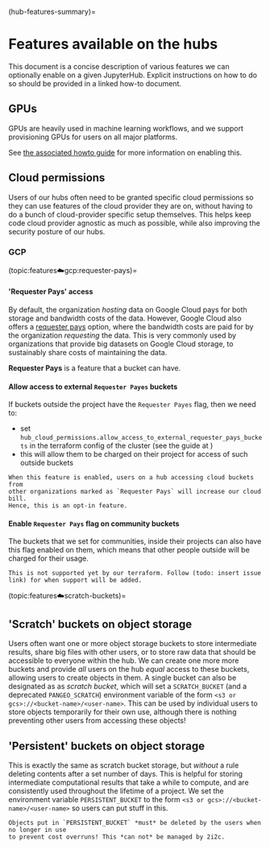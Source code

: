 (hub-features-summary)=
# Features available on the hubs

This document is a concise description of various features we can
optionally enable on a given JupyterHub. Explicit instructions on how to
do so should be provided in a linked how-to document.

## GPUs

GPUs are heavily used in machine learning workflows, and we support
provisioning GPUs for users on all major platforms.

See [the associated howto guide](howto:features:gpu) for more information
on enabling this.

## Cloud permissions

Users of our hubs often need to be granted specific cloud permissions
so they can use features of the cloud provider they are on, without
having to do a bunch of cloud-provider specific setup themselves. This
helps keep code cloud provider agnostic as much as possible, while also
improving the security posture of our hubs.

### GCP

(topic:features:cloud:gcp:requester-pays)=
#### 'Requester Pays' access

By default, the organization *hosting* data on Google Cloud pays for both
storage and bandwidth costs of the data. However, Google Cloud also offers
a [requester pays](https://cloud.google.com/storage/docs/requester-pays)
option, where the bandwidth costs are paid for by the organization *requesting*
the data. This is very commonly used by organizations that provide big datasets
on Google Cloud storage, to sustainably share costs of maintaining the data.

**Requester Pays** is a feature that a bucket can have.

#### Allow access to external `Requester Payes` buckets

If buckets outside the project have the `Requester Payes` flag, then we need to:
- set `hub_cloud_permissions.allow_access_to_external_requester_pays_buckets`
  in the terraform config of the cluster (see the guide at [](howto:features:cloud-access:access-perms))
- this will allow them to be charged on their project for access of such
  outside buckets

```{warning}
When this feature is enabled, users on a hub accessing cloud buckets from
other organizations marked as `Requester Pays` will increase our cloud bill.
Hence, this is an opt-in feature.
```

#### Enable `Requester Pays` flag on community buckets

The buckets that we set for communities, inside their projects can also have this flag enabled on them, which means that other people outside will be charged for their usage.

```{warning}
This is not supported yet by our terraform. Follow (todo: insert issue link) for when support will be added.
```

(topic:features:cloud:scratch-buckets)=
## 'Scratch' buckets on object storage

Users often want one or more object storage buckets
to store intermediate results, share big files with other users, or
to store raw data that should be accessible to everyone within the hub.
We can create one more more buckets and provide *all* users on the hub
*equal* access to these buckets, allowing users to create objects in them.
A single bucket can also be designated as as *scratch bucket*, which will
set a `SCRATCH_BUCKET` (and a deprecated `PANGEO_SCRATCH`) environment variable
of the form `<s3 or gcs>://<bucket-name>/<user-name>`. This can be used by individual
users to store objects temporarily for their own use, although there is nothing
preventing other users from accessing these objects!

## 'Persistent' buckets on object storage

This is exactly the same as scratch bucket storage, but *without* a rule deleting
contents after a set number of days. This is helpful for storing intermediate computational
results that take a while to compute, and are consistently used throughout the lifetime
of a project. We set the environment variable `PERSISTENT_BUCKET` to the form
`<s3 or gcs>://<bucket-name>/<user-name>` so users can put stuff in this.

```{warning}
Objects put in `PERSISTENT_BUCKET` *must* be deleted by the users when no longer in use
to prevent cost overruns! This *can not* be managed by 2i2c.
```
